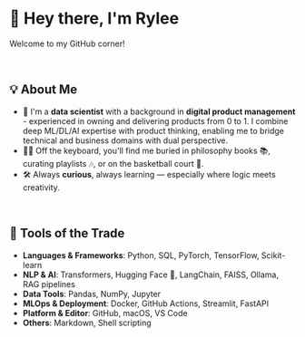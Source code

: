 # 👋 Hey there, I'm Rylee

Welcome to my GitHub corner!

&nbsp;

## 💡 About Me

* 🤖 I'm a **data scientist** with a background in **digital product management** - experienced in owning and delivering products from 0 to 1. I combine deep ML/DL/AI expertise with product thinking, enabling me to bridge technical and business domains with dual perspective. 
* 🧘‍♂️ Off the keyboard, you'll find me buried in philosophy books 📚, curating playlists 🎶, or on the basketball court 🏀.
* 🛠️ Always **curious**, always learning — especially where logic meets creativity.

&nbsp;

## 🧰 Tools of the Trade

* **Languages & Frameworks**: Python, SQL, PyTorch, TensorFlow, Scikit-learn
* **NLP & AI**: Transformers, Hugging Face 🤗, LangChain, FAISS, Ollama, RAG pipelines
* **Data Tools**: Pandas, NumPy, Jupyter
* **MLOps & Deployment**: Docker, GitHub Actions, Streamlit, FastAPI
* **Platform & Editor**: GitHub, macOS, VS Code
* **Others**: Markdown, Shell scripting


